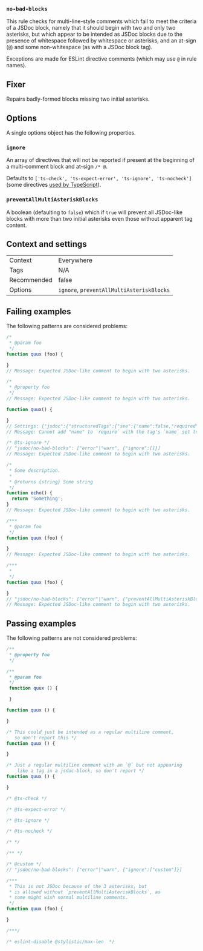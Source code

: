 <a name="user-content-no-bad-blocks"></a>
<a name="no-bad-blocks"></a>
### <code>no-bad-blocks</code>



This rule checks for multi-line-style comments which fail to meet the
criteria of a JSDoc block, namely that it should begin with two and only two
asterisks, but which appear to be intended as JSDoc blocks due to the presence
of whitespace followed by whitespace or asterisks, and
an at-sign (`@`) and some non-whitespace (as with a JSDoc block tag).

Exceptions are made for ESLint directive comments (which may use `@` in
rule names).

<a name="user-content-fixer"></a>
<a name="fixer"></a>
## Fixer

Repairs badly-formed blocks missing two initial asterisks.

<a name="user-content-options"></a>
<a name="options"></a>
## Options

A single options object has the following properties.

<a name="user-content-options-ignore"></a>
<a name="options-ignore"></a>
### <code>ignore</code>

An array of directives that will not be reported if present at the beginning of
a multi-comment block and at-sign `/* @`.

Defaults to `['ts-check', 'ts-expect-error', 'ts-ignore', 'ts-nocheck']`
(some directives [used by TypeScript](https://www.typescriptlang.org/docs/handbook/intro-to-js-ts.html#ts-check)).

<a name="user-content-options-preventallmultiasteriskblocks"></a>
<a name="options-preventallmultiasteriskblocks"></a>
### <code>preventAllMultiAsteriskBlocks</code>

A boolean (defaulting to `false`) which if `true` will prevent all
JSDoc-like blocks with more than two initial asterisks even those without
apparent tag content.


<a name="user-content-context-and-settings"></a>
<a name="context-and-settings"></a>
## Context and settings

|||
|---|---|
|Context|Everywhere|
|Tags|N/A|
|Recommended|false|
|Options|`ignore`, `preventAllMultiAsteriskBlocks`|

<a name="user-content-failing-examples"></a>
<a name="failing-examples"></a>
## Failing examples

The following patterns are considered problems:

````ts
/*
 * @param foo
 */
function quux (foo) {

}
// Message: Expected JSDoc-like comment to begin with two asterisks.

/*
 * @property foo
 */
// Message: Expected JSDoc-like comment to begin with two asterisks.

function quux() {

}
// Settings: {"jsdoc":{"structuredTags":{"see":{"name":false,"required":["name"]}}}}
// Message: Cannot add "name" to `require` with the tag's `name` set to `false`

/* @ts-ignore */
// "jsdoc/no-bad-blocks": ["error"|"warn", {"ignore":[]}]
// Message: Expected JSDoc-like comment to begin with two asterisks.

/*
 * Some description.
 *
 * @returns {string} Some string
 */
function echo() {
  return 'Something';
}
// Message: Expected JSDoc-like comment to begin with two asterisks.

/***
 * @param foo
 */
function quux (foo) {

}
// Message: Expected JSDoc-like comment to begin with two asterisks.

/***
 *
 */
function quux (foo) {

}
// "jsdoc/no-bad-blocks": ["error"|"warn", {"preventAllMultiAsteriskBlocks":true}]
// Message: Expected JSDoc-like comment to begin with two asterisks.
````



<a name="user-content-passing-examples"></a>
<a name="passing-examples"></a>
## Passing examples

The following patterns are not considered problems:

````ts
/**
 * @property foo
 */

/**
 * @param foo
 */
 function quux () {

 }

function quux () {

}

/* This could just be intended as a regular multiline comment,
   so don't report this */
function quux () {

}

/* Just a regular multiline comment with an `@` but not appearing
    like a tag in a jsdoc-block, so don't report */
function quux () {

}

/* @ts-check */

/* @ts-expect-error */

/* @ts-ignore */

/* @ts-nocheck */

/* */

/** */

/* @custom */
// "jsdoc/no-bad-blocks": ["error"|"warn", {"ignore":["custom"]}]

/***
 * This is not JSDoc because of the 3 asterisks, but
 * is allowed without `preventAllMultiAsteriskBlocks`, as
 * some might wish normal multiline comments.
 */
function quux (foo) {

}

/***/

/* eslint-disable @stylistic/max-len  */
````

